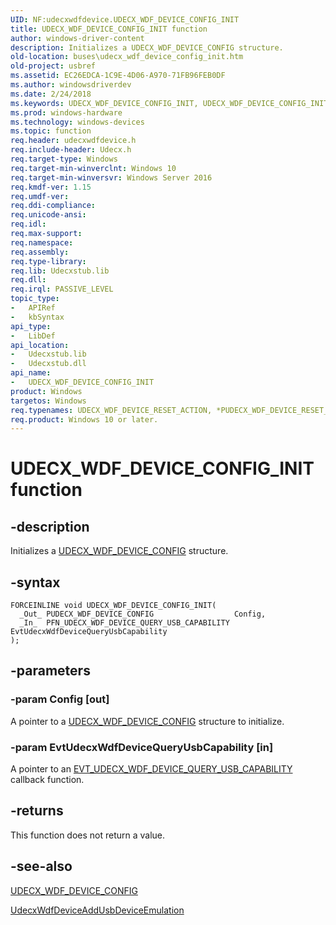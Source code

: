 ```yaml
---
UID: NF:udecxwdfdevice.UDECX_WDF_DEVICE_CONFIG_INIT
title: UDECX_WDF_DEVICE_CONFIG_INIT function
author: windows-driver-content
description: Initializes a UDECX_WDF_DEVICE_CONFIG structure.
old-location: buses\udecx_wdf_device_config_init.htm
old-project: usbref
ms.assetid: EC26EDCA-1C9E-4D06-A970-71FB96FEB0DF
ms.author: windowsdriverdev
ms.date: 2/24/2018
ms.keywords: UDECX_WDF_DEVICE_CONFIG_INIT, UDECX_WDF_DEVICE_CONFIG_INIT function [Buses], buses.udecx_wdf_device_config_init, udecxwdfdevice/UDECX_WDF_DEVICE_CONFIG_INIT
ms.prod: windows-hardware
ms.technology: windows-devices
ms.topic: function
req.header: udecxwdfdevice.h
req.include-header: Udecx.h
req.target-type: Windows
req.target-min-winverclnt: Windows 10
req.target-min-winversvr: Windows Server 2016
req.kmdf-ver: 1.15
req.umdf-ver: 
req.ddi-compliance: 
req.unicode-ansi: 
req.idl: 
req.max-support: 
req.namespace: 
req.assembly: 
req.type-library: 
req.lib: Udecxstub.lib
req.dll: 
req.irql: PASSIVE_LEVEL
topic_type:
-	APIRef
-	kbSyntax
api_type:
-	LibDef
api_location:
-	Udecxstub.lib
-	Udecxstub.dll
api_name:
-	UDECX_WDF_DEVICE_CONFIG_INIT
product: Windows
targetos: Windows
req.typenames: UDECX_WDF_DEVICE_RESET_ACTION, *PUDECX_WDF_DEVICE_RESET_ACTION
req.product: Windows 10 or later.
---
```


# UDECX_WDF_DEVICE_CONFIG_INIT function


## -description


Initializes a <a href="..\udecxwdfdevice\ns-udecxwdfdevice-_udecx_wdf_device_config.md">UDECX_WDF_DEVICE_CONFIG</a> structure.


## -syntax


````
FORCEINLINE void UDECX_WDF_DEVICE_CONFIG_INIT(
  _Out_ PUDECX_WDF_DEVICE_CONFIG                  Config,
  _In_  PFN_UDECX_WDF_DEVICE_QUERY_USB_CAPABILITY EvtUdecxWdfDeviceQueryUsbCapability
);
````


## -parameters




### -param Config [out]

A pointer to a <a href="..\udecxwdfdevice\ns-udecxwdfdevice-_udecx_wdf_device_config.md">UDECX_WDF_DEVICE_CONFIG</a> structure to initialize.


### -param EvtUdecxWdfDeviceQueryUsbCapability [in]

A pointer to an <a href="..\udecxwdfdevice\nc-udecxwdfdevice-evt_udecx_wdf_device_query_usb_capability.md">EVT_UDECX_WDF_DEVICE_QUERY_USB_CAPABILITY</a> callback function.


## -returns



This function does not return a value.




## -see-also

<a href="..\udecxwdfdevice\ns-udecxwdfdevice-_udecx_wdf_device_config.md">UDECX_WDF_DEVICE_CONFIG</a>



<a href="..\udecxwdfdevice\nf-udecxwdfdevice-udecxwdfdeviceaddusbdeviceemulation.md">UdecxWdfDeviceAddUsbDeviceEmulation</a>



 

 


